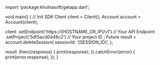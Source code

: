 import 'package:khulnasoft/getapp.dart';

void main() { // Init SDK
  Client client = Client();
  Account account = Account(client);

  client
    .setEndpoint('https://[HOSTNAME_OR_IP]/v1') // Your API Endpoint
    .setProject('5df5acd0d48c2') // Your project ID
  ;
  Future result = account.deleteSession(
    sessionId: '[SESSION_ID]',
  );

  result
    .then((response) {
      print(response);
    }).catchError((error) {
      print(error.response);
  });
}
